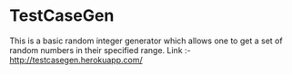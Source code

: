 # TestCaseGen

This is a basic random integer generator which allows one to get a set of random numbers in their specified range.
Link :- http://testcasegen.herokuapp.com/


